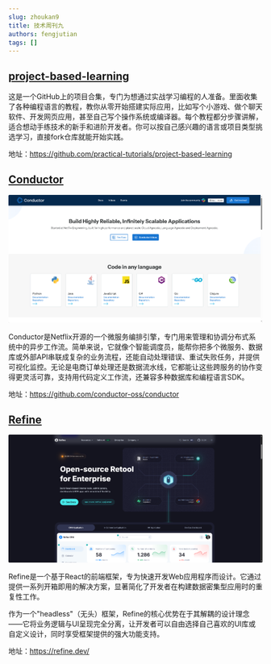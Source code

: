```yaml
---
slug: zhoukan9
title: 技术周刊九
authors: fengjutian
tags: []
---
```


## [project-based-learning](https://github.com/practical-tutorials/project-based-learning)

这是一个GitHub上的项目合集，专门为想通过实战学习编程的人准备。里面收集了各种编程语言的教程，教你从零开始搭建实际应用，比如写个小游戏、做个聊天软件、开发网页应用，甚至自己写个操作系统或编译器。每个教程都分步骤讲解，适合想动手练技术的新手和进阶开发者。你可以按自己感兴趣的语言或项目类型挑选学习，直接fork仓库就能开始实践。

地址：https://github.com/practical-tutorials/project-based-learning

## [Conductor](https://github.com/conductor-oss/conductor)

![alt text](./static/imgs/conductor.png)

Conductor是Netflix开源的一个微服务编排引擎，专门用来管理和协调分布式系统中的异步工作流。简单来说，它就像个智能调度员，能帮你把多个微服务、数据库或外部API串联成复杂的业务流程，还能自动处理错误、重试失败任务，并提供可视化监控。无论是电商订单处理还是数据流水线，它都能让这些跨服务的协作变得更灵活可靠，支持用代码定义工作流，还兼容多种数据库和编程语言SDK。

地址：https://github.com/conductor-oss/conductor

## [Refine](https://github.com/refinedev/refine)

![alt text](./static/refine.png)

Refine是一个基于React的前端框架，专为快速开发Web应用程序而设计。它通过提供一系列开箱即用的解决方案，显著简化了开发者在构建数据密集型应用时的重复性工作。

作为一个"headless"（无头）框架，Refine的核心优势在于其解耦的设计理念——它将业务逻辑与UI呈现完全分离，让开发者可以自由选择自己喜欢的UI库或自定义设计，同时享受框架提供的强大功能支持。

地址：https://refine.dev/